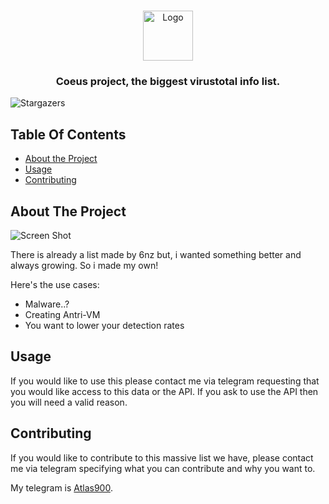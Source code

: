 <br/>
<p align="center">
  <a href="https://github.com/opsec-bot/Coeus">
    <img src="https://cdn.discordapp.com/attachments/1070855457167646845/1072359256306745414/images.png" alt="Logo" width="80" height="80">
  </a>

  <h3 align="center">Coeus project, the biggest virustotal info list.</h3>


![Stargazers](https://img.shields.io/github/stars/opsec-bot/Coeus?style=social) 

## Table Of Contents

* [About the Project](#about-the-project)
* [Usage](#usage)
* [Contributing](#contributing)

## About The Project

![Screen Shot](https://cdn.upload.systems/uploads/BiEn9KEf.gif)

There is already a list made by 6nz but, i wanted something better and always growing. So i made my own!

Here's the use cases:

* Malware..?
* Creating Antri-VM
* You want to lower your detection rates

## Usage

If you would like to use this please contact me via telegram requesting that you would like access to this data or the API. If you ask to use the API then you will need a valid reason.

## Contributing

If you would like to contribute to this massive list we have, please contact me via telegram specifying what you can contribute and why you want to.

My telegram is [Atlas900](https://t.me/Atlas900).
